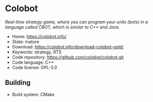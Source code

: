 # Colobot

_Real-time strategy game, where you can program your units (bots) in a language called CBOT, which is similar to C++ and Java._

- Home: https://colobot.info/
- State: mature
- Download: https://colobot.info/download-colobot-gold/
- Keywords: strategy, RTS
- Code repository: https://github.com/colobot/colobot.git
- Code language: C++
- Code license: GPL-3.0

## Building

- Build system: CMake
